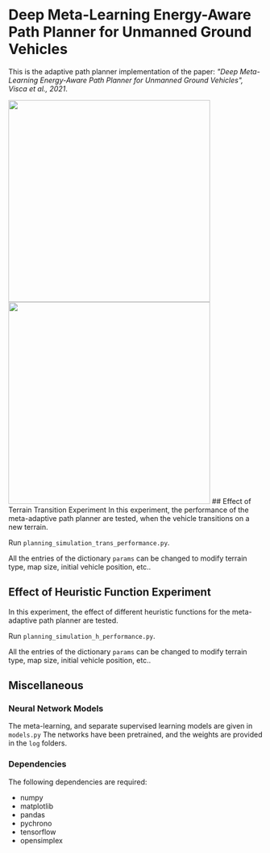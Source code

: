 # Deep Meta-Learning Energy-Aware Path Planner for Unmanned Ground Vehicles
This is the adaptive path planner implementation of the paper: *"Deep Meta-Learning Energy-Aware Path Planner for Unmanned Ground Vehicles", Visca et al., 2021*.

<img src="https://github.com/picchius94/META-UGV/blob/main/transition.gif" width="400">
<img src="https://surreyac.sharepoint.com/:i:/r/sites/ConnectedandAutonomousVehiclesGroup/PhD%20Students/Marco%20Visca/transition.gif?csf=1&web=1&e=VrTFzR" width="400">
## Effect of Terrain Transition Experiment
In this experiment, the performance of the meta-adaptive path planner are tested, when the vehicle transitions on a new terrain.

Run `planning_simulation_trans_performance.py`.

All the entries of the dictionary `params` can be changed to modify terrain type, map size, initial vehicle position, etc..

## Effect of Heuristic Function Experiment
In this experiment, the effect of different heuristic functions for the meta-adaptive path planner are tested.

Run `planning_simulation_h_performance.py`.

All the entries of the dictionary `params` can be changed to modify terrain type, map size, initial vehicle position, etc..

## Miscellaneous
### Neural Network Models
The meta-learning, and separate supervised learning models are given in `models.py`
The networks have been pretrained, and the weights are provided in the `log` folders.

### Dependencies
The following dependencies are required:
- numpy
- matplotlib
- pandas
- pychrono
- tensorflow
- opensimplex


